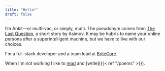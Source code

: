 ```yaml
---
title: "Hello!"
draft: false
---
```

I’m Ankit—or multi-vac, or simply, multi. The pseudonym comes from [The Last Question](http://www.thelastquestion.net/), a short story by Asimov. It may be hubris to name your online persona after a superintelligent machine, but we have to live with our choices.

I'm a full-stack developer and a team lead at [BriteCore](https://britecore.com).

When I'm not working I like to [read](https://www.goodreads.com/user/show/59893490-ankit/) and [write]({{< ref "/poems" >}}).
